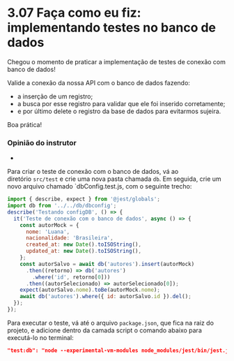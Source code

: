 # 3.07 Faça como eu fiz: implementando testes no banco de dados

Chegou o momento de praticar a implementação de testes de conexão com banco de dados!

Valide a conexão da nossa API com o banco de dados fazendo:

- a inserção de um registro;
- a busca por esse registro para validar que ele foi inserido corretamente;
- e por último delete o registro da base de dados para evitarmos sujeira.

Boa prática!

### Opinião do instrutor

- [](https://cursos.alura.com.br/suggestions/new/node-js-implementando-testes-api-rest/139501/opinion)

Para criar o teste de conexão com o banco de dados, vá ao diretório `src/test` e crie uma nova pasta chamada `db`. Em seguida, crie um novo arquivo chamado `dbConfig.test.js, com o seguinte trecho:

```javascript
import { describe, expect } from '@jest/globals';
import db from '../../db/dbconfig';
describe('Testando configDB', () => {
  it('Teste de conexão com o banco de dados', async () => {
    const autorMock = {
      nome: 'Luana',
      nacionalidade: 'Brasileira',
      created_at: new Date().toISOString(),
      updated_at: new Date().toISOString(),
    };
    const autorSalvo = await db('autores').insert(autorMock)
      .then((retorno) => db('autores')
        .where('id', retorno[0]))
      .then((autorSelecionado) => autorSelecionado[0]);
    expect(autorSalvo.nome).toBe(autorMock.nome);
    await db('autores').where({ id: autorSalvo.id }).del();
  });
});
```

Para executar o teste, vá até o arquivo `package.json`, que fica na raiz do projeto, e adicione dentro da camada script o comando abaixo para executá-lo no terminal:

```json
"test:db": "node --experimental-vm-modules node_modules/jest/bin/jest.js --testPathPattern=src/test/db/dbco
```